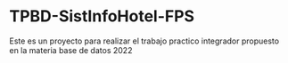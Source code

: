 # TPBD-SistInfoHotel-FPS


Este es un proyecto para realizar el trabajo practico integrador propuesto en la materia base de datos 2022